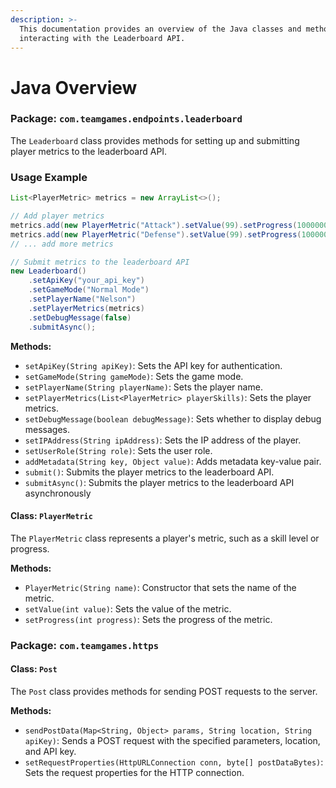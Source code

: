```yaml
---
description: >-
  This documentation provides an overview of the Java classes and methods for
  interacting with the Leaderboard API.
---
```


# Java Overview

### Package: `com.teamgames.endpoints.leaderboard`

The `Leaderboard` class provides methods for setting up and submitting player metrics to the leaderboard API.

### Usage Example

```java
List<PlayerMetric> metrics = new ArrayList<>();

// Add player metrics
metrics.add(new PlayerMetric("Attack").setValue(99).setProgress(1000000));
metrics.add(new PlayerMetric("Defense").setValue(99).setProgress(1000000));
// ... add more metrics

// Submit metrics to the leaderboard API
new Leaderboard()
    .setApiKey("your_api_key")
    .setGameMode("Normal Mode")
    .setPlayerName("Nelson")
    .setPlayerMetrics(metrics)
    .setDebugMessage(false)
    .submitAsync();
```

**Methods:**

* `setApiKey(String apiKey)`: Sets the API key for authentication.
* `setGameMode(String gameMode)`: Sets the game mode.
* `setPlayerName(String playerName)`: Sets the player name.
* `setPlayerMetrics(List<PlayerMetric> playerSkills)`: Sets the player metrics.
* `setDebugMessage(boolean debugMessage)`: Sets whether to display debug messages.
* `setIPAddress(String ipAddress)`: Sets the IP address of the player.
* `setUserRole(String role)`: Sets the user role.
* `addMetadata(String key, Object value)`: Adds metadata key-value pair.
* `submit()`: Submits the player metrics to the leaderboard API.
* `submitAsync()`: Submits the player metrics to the leaderboard API asynchronously

#### Class: `PlayerMetric`

The `PlayerMetric` class represents a player's metric, such as a skill level or progress.

**Methods:**

* `PlayerMetric(String name)`: Constructor that sets the name of the metric.
* `setValue(int value)`: Sets the value of the metric.
* `setProgress(int progress)`: Sets the progress of the metric.

### Package: `com.teamgames.https`

#### Class: `Post`

The `Post` class provides methods for sending POST requests to the server.

**Methods:**

* `sendPostData(Map<String, Object> params, String location, String apiKey)`: Sends a POST request with the specified parameters, location, and API key.
* `setRequestProperties(HttpURLConnection conn, byte[] postDataBytes)`: Sets the request properties for the HTTP connection.

